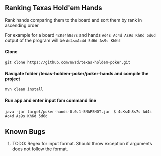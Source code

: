 ## Ranking Texas Hold'em Hands
Rank hands comparing them to the board and sort them by rank in ascending order

For example for a board `4cKs4h8s7s` and hands `Ad4s Ac4d As9s KhKd 5d6d`
output of the program will be `Ad4s=Ac4d 5d6d As9s KhKd`

#### Clone 
`git clone https://github.com/nwzd/texas-holdem-poker.git`

#### Navigate folder /texas-holdem-poker/poker-hands and compile the project 
`mvn clean install`

#### Run app and enter input fom command line
`java -jar target/poker-hands-0.0.1-SNAPSHOT.jar `
`$ 4cKs4h8s7s Ad4s Ac4d As9s KhKd 5d6d`

## Known Bugs
1. TODO: Regex for input format. Should throw exception if arguments does not follow the format.
